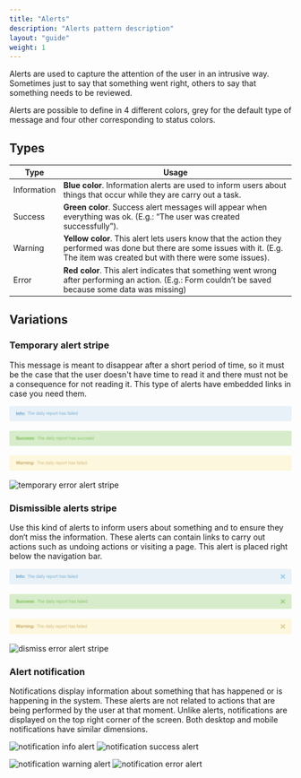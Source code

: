 ```yaml
---
title: "Alerts"
description: "Alerts pattern description"
layout: "guide"
weight: 1
---
```


Alerts are used to capture the attention of the user in an intrusive way. Sometimes just to say that something went right, others to say that something needs to be reviewed.

Alerts are possible to define in 4 different colors, grey for the default type of message and four other corresponding to status colors.


## Types

| Type | Usage |
| ----- | ----- |
| Information | **Blue color**. Information alerts are used to inform users about things that occur while they are carry out a task. |
| Success | **Green color**. Success alert messages will appear when everything was ok. (E.g.: “The user was created successfully”). |
| Warning | **Yellow color**. This alert lets users know that the action they performed was done but there are some issues with it. (E.g. The item was created but with there were some issues). |
| Error | **Red color**. This alert indicates that something went wrong after performing an action. (E.g.: Form couldn’t be saved because some data was missing) |

## Variations

### Temporary alert stripe
This message is meant to disappear after a short period of time, so it must be the case that the user doesn't have time to read it and there must not be a consequence for not reading it. This type of alerts have embedded links in case you need them.

![temporary information alert stripe](../../../images/alertTemporaryInfo.png)

![temporary success alert stripe](../../../images/alertTemporarySuccess.png)

![temporary warning alert stripe](../../../images/alertTemporaryWarning.png)

![temporary error alert stripe](../../../images/alertTemporaryError.png)

### Dismissible alerts stripe
Use this kind of alerts to inform users about something and to ensure they don‘t miss the information. These alerts can contain links to carry out actions such as undoing actions or visiting a page.
This alert is placed right below the navigation bar.

![dismiss information alert stripe](../../../images/alertDismissInfo.png)

![dismiss success alert stripe](../../../images/alertDismissSuccess.png)

![dismiss warning alert stripe](../../../images/alertDismissWarning.png)

![dismiss error alert stripe](../../../images/alertDismissError.png)

### Alert notification				
Notifications display information about something that has happened or is happening in the system. These alerts are not related to actions that are being performed by the user at that moment. Unlike alerts, notifications are displayed on the top right corner of the screen. Both desktop and mobile notifications have similar dimensions.

![notification info alert](../../../images/alertNotificationInfo.png) 
![notification success alert](../../../images/alertNotificationSuccess.png)

![notification warning alert](../../../images/alertNotificationWarning.png) 
![notification error alert](../../../images/alertNotificationError.png)

